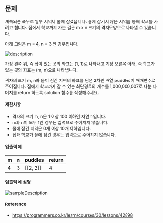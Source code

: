 ## 문제
계속되는 폭우로 일부 지역이 물에 잠겼습니다. 물에 잠기지 않은 지역을 통해 학교를 가려고 합니다. 집에서 학교까지 가는 길은 m x n 크기의 격자모양으로 나타낼 수 있습니다.

아래 그림은 m = 4, n = 3 인 경우입니다.

![description](https://grepp-programmers.s3.amazonaws.com/files/ybm/056f54e618/f167a3bc-e140-4fa8-a8f8-326a99e0f567.png)

가장 왼쪽 위, 즉 집이 있는 곳의 좌표는 (1, 1)로 나타내고 가장 오른쪽 아래, 즉 학교가 있는 곳의 좌표는 (m, n)으로 나타냅니다.

격자의 크기 m, n과 물이 잠긴 지역의 좌표를 담은 2차원 배열 puddles이 매개변수로 주어집니다. 집에서 학교까지 갈 수 있는 최단경로의 개수를 1,000,000,007로 나눈 나머지를 return 하도록 solution 함수를 작성해주세요.

#### 제한사항
* 격자의 크기 m, n은 1 이상 100 이하인 자연수입니다.
* m과 n이 모두 1인 경우는 입력으로 주어지지 않습니다.
* 물에 잠긴 지역은 0개 이상 10개 이하입니다.
* 집과 학교가 물에 잠긴 경우는 입력으로 주어지지 않습니다.

#### 입출력 예
m   |  n  |  puddles   |  return
--- | --- | ---        | ---
4   |  3  |  [[2, 2]]  |   4

#### 입출력 예 설명
![sampleDescription](https://grepp-programmers.s3.amazonaws.com/files/ybm/32c67958d5/729216f3-f305-4ad1-b3b0-04c2ba0b379a.png)

#### Reference
* https://programmers.co.kr/learn/courses/30/lessons/42898